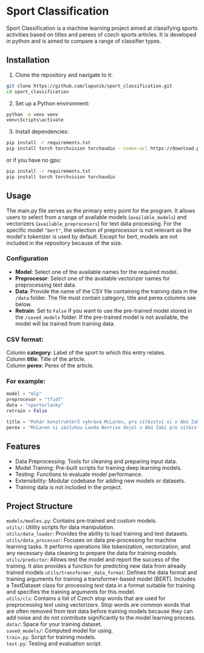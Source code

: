 # Sport Classification
Sport Classification is a machine learning project aimed at classifying sports activities based on titles and perexs of czech sports articles. It is developed in python and is aimed to compare a range of classifier types.


## Installation

1. Clone the repository and navigate to it:
```bash
git clone https://github.com/lapunik/sport_classification.git
cd sport_classification   
```

2. Set up a Python environment:
```bash
python -m venv venv
venv\Scripts\activate
```
3. Install dependencies:
```bash
pip install -r requirements.txt
pip install torch torchvision torchaudio --index-url https://download.pytorch.org/whl/cu118
```
or if you have no gpu:
```bash
pip install -r requirements.txt
pip install torch torchvision torchaudio
```

## Usage

The main.py file serves as the primary entry point for the program. It allows users to select from a range of available models (```available_models```) and vectorizers (```available_preprocesors```) for text data processing. For the specific model ```"bert"```, the selection of preprocessor is not relevant as the model's tokenizer is used by default. Except for bert, models are not included in the repository because of the size.
### Configuration

* **Model**: Select one of the available names for the required model.
* **Preprocesor**: Select one of the available vectorizer names for preprocessing text data. 
* **Data**:  Provide the name of the CSV file containing the training data in the ```/data``` folder. The file must contain category, title and perex columns see below.
* **Retrain**: Set to ```False``` if you want to use the pre-trained model stored in the ```/saved_models``` folder. If the pre-trained model is not available, the model will be trained from training data.

### CSV format:

Column __category__: Label of the sport to which this entry relates.  
Column __title__: Title of the article.  
Column __perex__: Perex of the article.

### For example:

```python
model = "mlp"
preprocesor = "tfidf"
data = "sportoclanky"
retrain = False

title = "Pohár konstruktérů vyhrává McLaren, pro vítězství si v Abú Zabí dojel Norris"
perex = "McLaren si zásluhou Landa Norrise dojel v Abú Zabí pro vítězství v letošním Poháru konstruktérů formule 1. Norris vyrážel z pole position a první místo udržel po dobu trvání celého závodu. Naopak jeho týmový kolega Oscar Piastri se po kolizi v prvním kole propadl a dojel desátý. Druhý dojel Carlos Sainz a třetí Charles Leclerc, ale Ferrari to na zisk týmového titulu nestačilo."
```


## Features
* Data Preprocessing: Tools for cleaning and preparing input data.
* Model Training: Pre-built scripts for training deep learning models.
* Testing: Functions to evaluate model performance.
* Extensibility: Modular codebase for adding new models or datasets.
* Training data is not included in the project.

  
## Project Structure

```models/modles.py```: Contains pre-trained and custom models.     
```utils/```: Utility scripts for data manipulation.   
```utils/data_loader```: Provides the ability to load training and test datasets.    
```utils/data_processor```: Focuses on data pre-processing for machine learning tasks. It performs operations like tokenization, vectorization, and any necessary data cleaning to prepare the data for training models.  
```utils/predictor```: Allows test the model and report the success of the training. It also provides a function for predicting new data from already trained models
```utils/transformer_data_format```: Defines the data format and training arguments for training a transformer-based model (BERT). Includes a TextDataset class for processing text data in a format suitable for training and specifies the training arguments for this model.     
```utils/cls```: Contains a list of Czech stop words that are used for preprocessing text using vectorizers. Stop words are common words that are often removed from text data before training models because they can add noise and do not contribute significantly to the model learning process.  
```data/```: Space for your training dataset.  
```saved_models/```: Computed model for using.   
```train.py```: Script for training models.  
```test.py```: Testing and evaluation script.  

